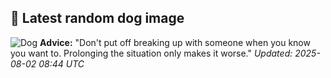 ## 🐶 Latest random dog image
![Dog](https://images.dog.ceo/breeds/samoyed/n02111889_2914.jpg)
**Advice:** "Don't put off breaking up with someone when you know you want to. Prolonging the situation only makes it worse."
*Updated: 2025-08-02 08:44 UTC*
